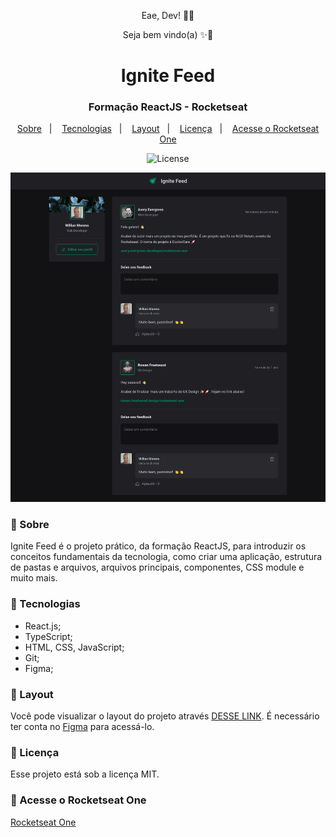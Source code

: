 <p align="center">Eae, Dev! 👊🏾</p>
<p align="center">Seja bem vindo(a) ✨🚀</p>

<h1 align="center">Ignite Feed</h1>
<h3 align="center">Formação ReactJS - Rocketseat</h3>

<p align="center">
  <a href="#-sobre">Sobre</a>&nbsp;&nbsp;&nbsp;|&nbsp;&nbsp;&nbsp;
  <a href="#-tecnologias">Tecnologias</a>&nbsp;&nbsp;&nbsp;|&nbsp;&nbsp;&nbsp;
  <a href="#-layout">Layout</a>&nbsp;&nbsp;&nbsp;|&nbsp;&nbsp;&nbsp;
  <a href="#-licença">Licença</a>&nbsp;&nbsp;&nbsp;|&nbsp;&nbsp;&nbsp;
  <a href="#-acesse-o-rocketseat-one">Acesse o Rocketseat One</a>
</p>

<p align="center">
  <img alt="License" src="https://img.shields.io/static/v1?label=license&message=MIT&color=49AA26&labelColor=000000">
</p>

![Preview](./src/assets/preview.png)

<h3>📌 Sobre</h3> 

Ignite Feed é o projeto prático, da formação ReactJS, para introduzir os conceitos fundamentais da tecnologia, como criar uma aplicação, estrutura de pastas e arquivos, arquivos principais, componentes, CSS module e muito mais.

<h3>📌 Tecnologias</h3> 

- React.js;
- TypeScript;
- HTML, CSS, JavaScript;
- Git;
- Figma;

<h3>📌 Layout</h3>

Você pode visualizar o layout do projeto através [DESSE LINK](https://www.figma.com/community/file/1113573231685349036/ignite-feed). É necessário ter conta no [Figma](https://figma.com) para acessá-lo.

<h3>📌 Licença</h3>

Esse projeto está sob a licença MIT.

<h3>📌 Acesse o Rocketseat One</h3>

[Rocketseat One](https://app.rocketseat.com.br/cart/rocketseat-one?referral=willian-moreno&utm_source=platform&utm_medium=organic&utm_campaign=venda&utm_term=mgm&utm_content=indication-lp_one)
